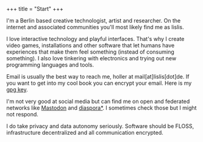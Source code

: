 +++
title = "Start"
+++

I'm a Berlin based creative technologist, artist and researcher. On the internet and associated communities you'll most likely find me as lislis.

I love interactive technology and playful interfaces. That's why I create video games, installations and other software that let humans have experiences that make them feel something (instead of consuming something). I also love tinkering with electronics and trying out new programming languages and tools.

Email is usually the best way to reach me, holler at mail[at]lislis[dot]de. If you want to get into my cool book you can encrypt your email. Here is my [gpg key](https://pgp.mit.edu/pks/lookup?op=get&search=0x53dcb8642d183a51).

I'm not very good at social media but can find me on open and federated networks like [Mastodon](https://toot.cat/@lislis) and [diaspora*](https://wk3.org/people/97af6df26ecc6c55). I sometimes check those but I might not respond.

I do take privacy and data autonomy seriously. Software should be FLOSS, infrastructure decentralized and all communication encrypted.
